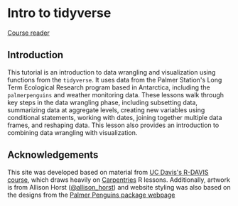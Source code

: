 # Intro to tidyverse

[Course reader](https://liza-wood.github.io/tidyverse_intro/)

## Introduction

This tutorial is an introduction to data wrangling and visualization using functions from the `tidyverse`. It uses data from the Palmer Station's Long Term Ecological Research program based in Antarctica, including the `palmerpenguins` and weather monitoring data. These lessons walk through key steps in the data wrangling phase, including subsetting data, summarizing data at aggregate levels, creating new variables using conditional statements, working with dates, joining together multiple data frames, and reshaping data. This lesson also provides an introduction to combining data wrangling with visualization. 

## Acknowledgements  

This site was developed based on material from [UC Davis's R-DAVIS course](https://gge-ucd.github.io/R-DAVIS/index.html), which draws heavily on [Carpentries](https://datacarpentry.org/R-ecology-lesson/) R lessons. Additionally, artwork is from Allison Horst ([@allison_horst](https://allisonhorst.com/)) and website styling was also based on the designs from the [Palmer Penguins package webpage](https://allisonhorst.github.io/palmerpenguins/)